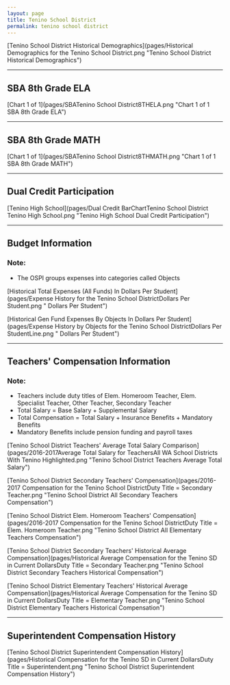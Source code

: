 ```yaml
---
layout: page
title: Tenino School District
permalink: tenino school district
---
```



[Tenino School District Historical Demographics](pages/Historical Demographics for the Tenino School District.png "Tenino School District Historical Demographics")

___

## SBA 8th Grade ELA

[Chart 1 of 1](pages/SBATenino School District8THELA.png "Chart 1 of 1 SBA 8th Grade ELA")


___

## SBA 8th Grade MATH

[Chart 1 of 1](pages/SBATenino School District8THMATH.png "Chart 1 of 1 SBA 8th Grade MATH")


___

## Dual Credit Participation

[Tenino High School](pages/Dual Credit BarChartTenino School District Tenino High School.png "Tenino High School Dual Credit Participation")


___

## Budget Information
### Note:
- The OSPI groups expenses into categories called Objects

[Historical Total Expenses (All Funds) In Dollars Per Student](pages/Expense History for the Tenino School DistrictDollars Per Student.png " Dollars Per Student")

[Historical Gen Fund Expenses By Objects In Dollars Per Student](pages/Expense History by Objects for the Tenino School DistrictDollars Per StudentLine.png " Dollars Per Student")


___

## Teachers' Compensation Information
### Note:
- Teachers include duty titles of Elem. Homeroom Teacher, Elem. Specialist Teacher, Other Teacher, Secondary Teacher
- Total Salary = Base Salary + Supplemental Salary
- Total Compensation = Total Salary + Insurance Benefits + Mandatory Benefits
- Mandatory Benefits include pension funding and payroll taxes

[Tenino School District Teachers' Average Total Salary Comparison](pages/2016-2017Average Total Salary for TeachersAll WA School Districts With Tenino Highlighted.png "Tenino School District Teachers Average Total Salary")

[Tenino School District Secondary Teachers' Compensation](pages/2016-2017 Compensation for the Tenino School DistrictDuty Title = Secondary Teacher.png "Tenino School District All Secondary Teachers Compensation")

[Tenino School District Elem. Homeroom Teachers' Compensation](pages/2016-2017 Compensation for the Tenino School DistrictDuty Title = Elem. Homeroom Teacher.png "Tenino School District All Elementary Teachers Compensation")

[Tenino School District Secondary Teachers' Historical Average Compensation](pages/Historical Average Compensation for the Tenino SD in Current DollarsDuty Title = Secondary Teacher.png "Tenino School District Secondary Teachers Historical Compensation")

[Tenino School District Elementary Teachers' Historical Average Compensation](pages/Historical Average Compensation for the Tenino SD in Current DollarsDuty Title = Elementary Teacher.png "Tenino School District Elementary Teachers Historical Compensation")


___

## Superintendent Compensation History

[Tenino School District Superintendent Compensation History](pages/Historical Compensation for the Tenino SD in Current DollarsDuty Title = Superintendent.png "Tenino School District Superintendent Compensation History")

